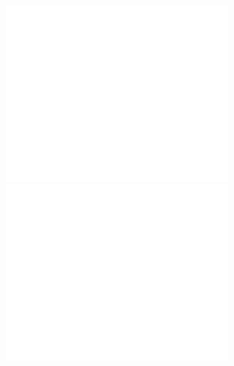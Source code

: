 <div align="center">
	<a href="https://github.com/DexDevLab/dexdevlab">
		<img src="header.svg" width="800" height="400">
	</a>
</div>
 <div align="center">
    	<img src="html.svg" width="800" height="400">
</div>

<!-- Version:
v4.1.2.220129 -->
